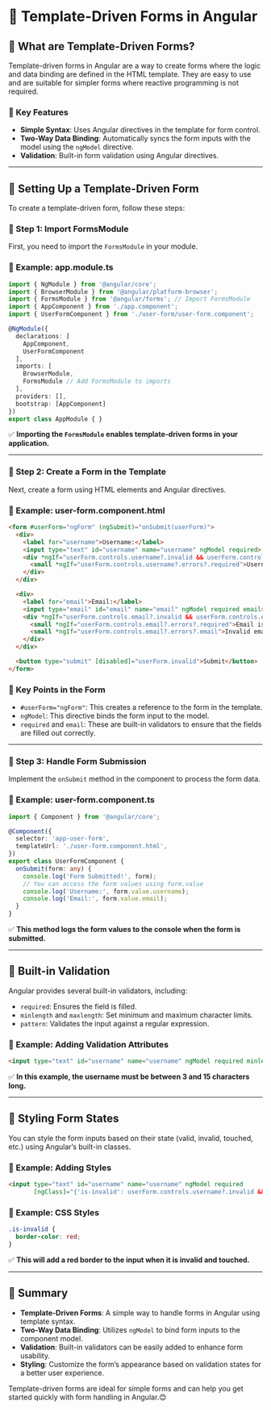 # **🚀 Template-Driven Forms in Angular**  

## **🔹 What are Template-Driven Forms?**  
Template-driven forms in Angular are a way to create forms where the logic and data binding are defined in the HTML template. They are easy to use and are suitable for simpler forms where reactive programming is not required.

### **📌 Key Features**  
- **Simple Syntax**: Uses Angular directives in the template for form control.
- **Two-Way Data Binding**: Automatically syncs the form inputs with the model using the `ngModel` directive.
- **Validation**: Built-in form validation using Angular directives.

---

## **🔹 Setting Up a Template-Driven Form**  
To create a template-driven form, follow these steps:

### **📌 Step 1: Import FormsModule**  
First, you need to import the `FormsModule` in your module.

### **📌 Example: app.module.ts**
```typescript
import { NgModule } from '@angular/core';
import { BrowserModule } from '@angular/platform-browser';
import { FormsModule } from '@angular/forms'; // Import FormsModule
import { AppComponent } from './app.component';
import { UserFormComponent } from './user-form/user-form.component';

@NgModule({
  declarations: [
    AppComponent,
    UserFormComponent
  ],
  imports: [
    BrowserModule,
    FormsModule // Add FormsModule to imports
  ],
  providers: [],
  bootstrap: [AppComponent]
})
export class AppModule { }
```
✅ **Importing the `FormsModule` enables template-driven forms in your application.**

---

### **📌 Step 2: Create a Form in the Template**  
Next, create a form using HTML elements and Angular directives.

### **📌 Example: user-form.component.html**
```html
<form #userForm="ngForm" (ngSubmit)="onSubmit(userForm)">
  <div>
    <label for="username">Username:</label>
    <input type="text" id="username" name="username" ngModel required>
    <div *ngIf="userForm.controls.username?.invalid && userForm.controls.username?.touched">
      <small *ngIf="userForm.controls.username?.errors?.required">Username is required.</small>
    </div>
  </div>

  <div>
    <label for="email">Email:</label>
    <input type="email" id="email" name="email" ngModel required email>
    <div *ngIf="userForm.controls.email?.invalid && userForm.controls.email?.touched">
      <small *ngIf="userForm.controls.email?.errors?.required">Email is required.</small>
      <small *ngIf="userForm.controls.email?.errors?.email">Invalid email format.</small>
    </div>
  </div>

  <button type="submit" [disabled]="userForm.invalid">Submit</button>
</form>
```
### **📌 Key Points in the Form**  
- `#userForm="ngForm"`: This creates a reference to the form in the template.
- `ngModel`: This directive binds the form input to the model.
- `required` and `email`: These are built-in validators to ensure that the fields are filled out correctly.

---

### **📌 Step 3: Handle Form Submission**  
Implement the `onSubmit` method in the component to process the form data.

### **📌 Example: user-form.component.ts**
```typescript
import { Component } from '@angular/core';

@Component({
  selector: 'app-user-form',
  templateUrl: './user-form.component.html',
})
export class UserFormComponent {
  onSubmit(form: any) {
    console.log('Form Submitted!', form);
    // You can access the form values using form.value
    console.log('Username:', form.value.username);
    console.log('Email:', form.value.email);
  }
}
```
✅ **This method logs the form values to the console when the form is submitted.**

---

## **🔹 Built-in Validation**  
Angular provides several built-in validators, including:
- `required`: Ensures the field is filled.
- `minlength` and `maxlength`: Set minimum and maximum character limits.
- `pattern`: Validates the input against a regular expression.

### **📌 Example: Adding Validation Attributes**
```html
<input type="text" id="username" name="username" ngModel required minlength="3" maxlength="15">
```
✅ **In this example, the username must be between 3 and 15 characters long.**

---

## **🔹 Styling Form States**  
You can style the form inputs based on their state (valid, invalid, touched, etc.) using Angular’s built-in classes.

### **📌 Example: Adding Styles**
```html
<input type="text" id="username" name="username" ngModel required
       [ngClass]="{'is-invalid': userForm.controls.username?.invalid && userForm.controls.username?.touched}">
```
### **📌 Example: CSS Styles**
```css
.is-invalid {
  border-color: red;
}
```
✅ **This will add a red border to the input when it is invalid and touched.**

---

## **🚀 Summary**
- **Template-Driven Forms**: A simple way to handle forms in Angular using template syntax.
- **Two-Way Data Binding**: Utilizes `ngModel` to bind form inputs to the component model.
- **Validation**: Built-in validators can be easily added to enhance form usability.
- **Styling**: Customize the form’s appearance based on validation states for a better user experience.

Template-driven forms are ideal for simple forms and can help you get started quickly with form handling in Angular.😊